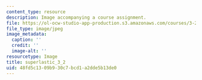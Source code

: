 ```yaml
---
content_type: resource
description: Image accompanying a course assignment.
file: https://ol-ocw-studio-app-production.s3.amazonaws.com/courses/3-22-mechanical-behavior-of-materials-spring-2008/48fd5c1309b930c7bcd1a2dde5b13de0_superlastic_3_2.jpg
file_type: image/jpeg
image_metadata:
  caption: ''
  credit: ''
  image-alt: ''
resourcetype: Image
title: superlastic_3_2
uid: 48fd5c13-09b9-30c7-bcd1-a2dde5b13de0
---
```

